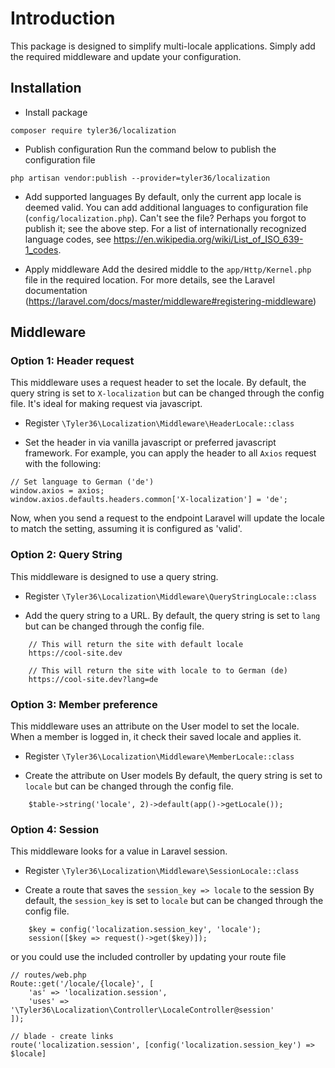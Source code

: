 # Introduction
This package is designed to simplify multi-locale applications.
Simply add the required middleware and update your configuration.

## Installation
- Install package
```
composer require tyler36/localization
```

- Publish configuration
Run the command below to publish the configuration file
```
php artisan vendor:publish --provider=tyler36/localization
```

- Add supported languages
By default, only the current app locale is deemed valid.
You can add additional languages to configuration file (```config/localization.php```). Can't see the file? Perhaps you forgot to publish it; see the above step. For a list of internationally recognized language codes, see https://en.wikipedia.org/wiki/List_of_ISO_639-1_codes.

- Apply middleware
Add the desired middle to the ```app/Http/Kernel.php``` file in the required location. For more details, see the Laravel documentation (https://laravel.com/docs/master/middleware#registering-middleware)


## Middleware

### Option 1: Header request
This middleware uses a request header to set the locale. By default, the query string is set to ```X-localization``` but can be changed through the config file. It's ideal for making request via javascript.

- Register
```\Tyler36\Localization\Middleware\HeaderLocale::class```


- Set the header in via vanilla javascript or preferred javascript framework. For example, you can apply the header to all ```Axios``` request with the following:
```
// Set language to German ('de')
window.axios = axios;
window.axios.defaults.headers.common['X-localization'] = 'de';
```
Now, when you send a request to the endpoint Laravel will update the locale to match the setting, assuming it is configured as 'valid'.


### Option 2: Query String
This middleware is designed to use a query string.

- Register
```\Tyler36\Localization\Middleware\QueryStringLocale::class```

- Add the query string to a URL.
By default, the query string is set to ```lang``` but can be changed through the config file.
```
    // This will return the site with default locale
    https://cool-site.dev

    // This will return the site with locale to to German (de)
    https://cool-site.dev?lang=de
```


### Option 3: Member preference
This middleware uses an attribute on the User model to set the locale. When a member is logged in, it check their saved locale and applies it.

- Register
```\Tyler36\Localization\Middleware\MemberLocale::class```

- Create the attribute on User models
By default, the query string is set to ```locale``` but can be changed through the config file.
```
    $table->string('locale', 2)->default(app()->getLocale());
```


### Option 4: Session
This middleware looks for a value in Laravel session.

- Register
```\Tyler36\Localization\Middleware\SessionLocale::class```

- Create a route that saves the ```session_key => locale```  to the session
By default, the ```session_key``` is set to ```locale``` but can be changed through the config file.
```
    $key = config('localization.session_key', 'locale');
    session([$key => request()->get($key)]);
```
or you could use the included controller by updating your route file
```
// routes/web.php
Route::get('/locale/{locale}', [
    'as' => 'localization.session',
    'uses' => '\Tyler36\Localization\Controller\LocaleController@session'
]);

// blade - create links
route('localization.session', [config('localization.session_key') => $locale]
```
